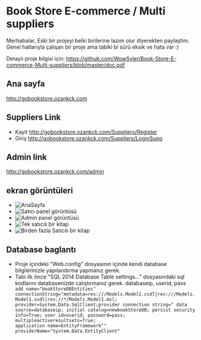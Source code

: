 
# Book Store E-commerce / Multi suppliers
Merhabalar,
Eski bir projeyi belki birilerine lazım olur diyerekten paylaştim. 
Genel hatlarıyla çalışan bir proje ama tabiki bi sürü eksik ve hata var :)

Detaylı proje bilgisi için: https://github.com/WowSyler/Book-Store-E-commerce-Multi-suppliers/blob/master/doc.pdf

## Ana sayfa 
http://gobookstore.ozankck.com
## Suppliers Link
* Kayit
http://gobookstore.ozankck.com/Suppliers/Register
* Giriş
http://gobookstore.ozankck.com/Suppliers/LoginSupp

## Admin link
http://gobookstore.ozankck.com/admin

## ekran görüntüleri
* ![AnaSayfa](https://i.hizliresim.com/W73MAY.png)
* ![Satıcı panel görüntüsü](https://i.hizliresim.com/Rnz7L1.png)
* ![Admin panel görüntüsü](https://i.hizliresim.com/z0oPvY.png)
* ![Tek satıcılı bir kitap](https://i.hizliresim.com/G9M8Q2.png)
* ![Birden fazla Satıcılı bir kitap](https://i.hizliresim.com/6JWA7P.png)


## Database baglantı
* Proje içindeki "Web.config" dosyasının içinde kendi database bilgilerinizle yapılandırma yapmanız gerek. 
* Tabi ilk önce "SQL 2014 Database Table settings..." dosyasındaki sql kodlarını databasenizde calıştırmanız gerek.
databaseip, userid, pass
<code> add name="bookStoreDBEntities" connectionString="metadata=res://*/Models.Model1.csdl|res://*/Models.Model1.ssdl|res://*/Models.Model1.msl;
       provider=System.Data.SqlClient;provider connection string=&quot;
       data source=databaseip;
       initial catalog=newbookStoreDB;
       persist security info=True;
       user id=userid;
       password=pass;
       multipleactiveresultsets=True;
       application name=EntityFramework&quot;" providerName="System.Data.EntityClient" </code>
